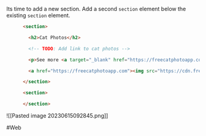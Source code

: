 Its time to add a new section. Add a second `section` element below the existing ` section ` element. 

```html 
      <section>

        <h2>Cat Photos</h2>

        <!-- TODO: Add link to cat photos -->

        <p>See more <a target="_blank" href="https://freecatphotoapp.com">cat photos</a> in our gallery.</p>

        <a href="https://freecatphotoapp.com"><img src="https://cdn.freecodecamp.org/curriculum/cat-photo-app/relaxing-cat.jpg" alt="A cute orange cat lying on its back."></a>

      </section>

      <section>

      </section>
```

![[Pasted image 20230615092845.png]]


#Web
